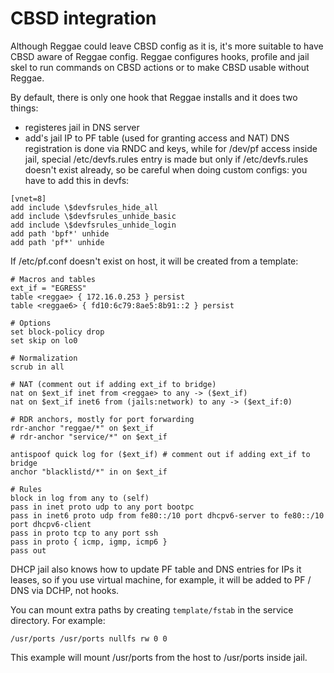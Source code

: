 # CBSD integration

Although Reggae could leave CBSD config as it is, it's more suitable to have CBSD aware of Reggae config. Reggae configures hooks, profile and jail skel to run commands on CBSD actions or to make CBSD usable without Reggae.

By default, there is only one hook that Reggae installs and it does two things:
* registeres jail in DNS server
* add's jail IP to PF table (used for granting access and NAT)
DNS registration is done via RNDC and keys, while for /dev/pf access inside jail, special /etc/devfs.rules entry is made but only if /etc/devfs.rules doesn't exist already, so be careful when doing custom configs: you have to add this in devfs:
```
[vnet=8]
add include \$devfsrules_hide_all
add include \$devfsrules_unhide_basic
add include \$devfsrules_unhide_login
add path 'bpf*' unhide
add path 'pf*' unhide
```
If /etc/pf.conf doesn't exist on host, it will be created from a template:
```
# Macros and tables
ext_if = "EGRESS"
table <reggae> { 172.16.0.253 } persist
table <reggae6> { fd10:6c79:8ae5:8b91::2 } persist

# Options
set block-policy drop
set skip on lo0

# Normalization
scrub in all

# NAT (comment out if adding ext_if to bridge)
nat on $ext_if inet from <reggae> to any -> ($ext_if)
nat on $ext_if inet6 from (jails:network) to any -> ($ext_if:0)

# RDR anchors, mostly for port forwarding
rdr-anchor "reggae/*" on $ext_if
# rdr-anchor "service/*" on $ext_if

antispoof quick log for ($ext_if) # comment out if adding ext_if to bridge
anchor "blacklistd/*" in on $ext_if

# Rules
block in log from any to (self)
pass in inet proto udp to any port bootpc
pass in inet6 proto udp from fe80::/10 port dhcpv6-server to fe80::/10 port dhcpv6-client
pass in proto tcp to any port ssh
pass in proto { icmp, igmp, icmp6 }
pass out
```

DHCP jail also knows how to update PF table and DNS entries for IPs it leases, so if you use virtual machine, for example, it will be added to PF / DNS via DCHP, not hooks.

You can mount extra paths by creating `template/fstab` in the service directory. For example:
```
/usr/ports /usr/ports nullfs rw 0 0
```
This example will mount /usr/ports from the host to /usr/ports inside jail.
